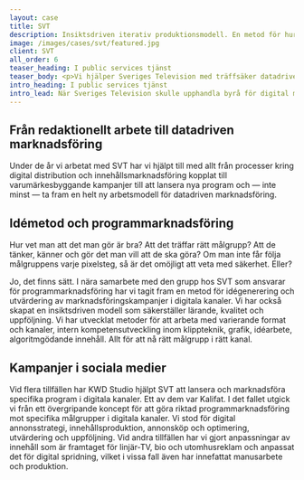 ```yaml
---
layout: case
title: SVT
description: Insiktsdriven iterativ produktionsmodell. En metod för hur Sveriges Television löpande ökar den interna kunskapsnivån kring vilket innehåll som fungerar.
image: /images/cases/svt/featured.jpg
client: SVT
all_order: 6
teaser_heading: I public services tjänst
teaser_body: <p>Vi hjälper Sveriges Television med träffsäker datadriven marknadsföring.</p>
intro_heading: I public services tjänst
intro_lead: När Sveriges Television skulle upphandla byrå för digital marknadsföring bjöds KWD Studio in att pitcha. Efter veckor av arbete presenterade vi vårt förslag. SVT tyckte att det var ett bra förslag. Faktiskt det bästa.
---
```


## Från redaktionellt arbete till datadriven marknadsföring

Under de år vi arbetat med SVT har vi hjälpt till med allt från processer kring digital distribution och innehållsmarknadsföring kopplat till varumärkesbyggande kampanjer till att lansera nya program och — inte minst — ta fram en helt ny arbetsmodell för datadriven marknadsföring.

## Idémetod och programmarknadsföring

Hur vet man att det man gör är bra? Att det träffar rätt målgrupp? Att de tänker, känner och gör det man vill att de ska göra? Om man inte får följa målgruppens varje pixelsteg, så är det omöjligt att veta med säkerhet. Eller? 

Jo, det finns sätt. I nära samarbete med den grupp hos SVT som ansvarar för programmarknadsföring har vi tagit fram en metod för idégenerering och utvärdering av marknadsföringskampanjer i digitala kanaler. Vi har också skapat en insiktsdriven modell som säkerställer lärande, kvalitet och uppföljning. Vi har utvecklat metoder för att arbeta med varierande format och kanaler, intern kompetensutveckling inom klippteknik, grafik, idéarbete, algoritmgödande innehåll. Allt för att nå rätt målgrupp i rätt kanal.

## Kampanjer i sociala medier

Vid flera tillfällen har KWD Studio hjälpt SVT att lansera och marknadsföra specifika program i digitala kanaler. Ett av dem var Kalifat. I det fallet utgick vi från ett övergripande koncept för att göra riktad programmarknadsföring mot specifika målgrupper i digitala kanaler. Vi stod för digital annonsstrategi, innehållsproduktion, annonsköp och optimering, utvärdering och uppföljning. Vid andra tillfällen har vi gjort anpassningar av innehåll som är framtaget för linjär-TV, bio och utomhusreklam och anpassat det för digital spridning, vilket i vissa fall även har innefattat manusarbete och produktion.
